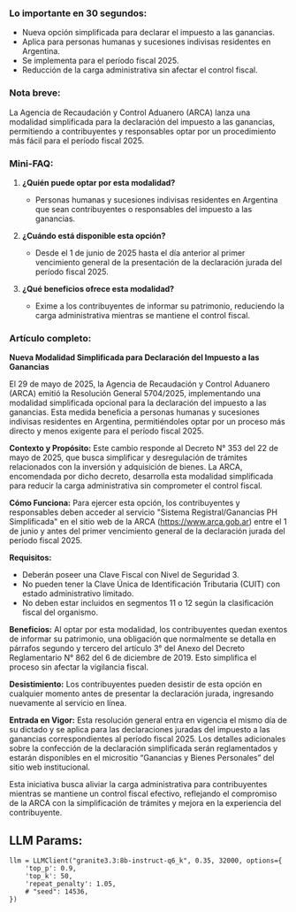 ### Lo importante en 30 segundos:
- Nueva opción simplificada para declarar el impuesto a las ganancias.
- Aplica para personas humanas y sucesiones indivisas residentes en Argentina.
- Se implementa para el período fiscal 2025.
- Reducción de la carga administrativa sin afectar el control fiscal.

### Nota breve:
La Agencia de Recaudación y Control Aduanero (ARCA) lanza una modalidad simplificada para la declaración del impuesto a las ganancias, permitiendo a contribuyentes y responsables optar por un procedimiento más fácil para el período fiscal 2025.

### Mini-FAQ:
1. **¿Quién puede optar por esta modalidad?**
   - Personas humanas y sucesiones indivisas residentes en Argentina que sean contribuyentes o responsables del impuesto a las ganancias.

2. **¿Cuándo está disponible esta opción?**
   - Desde el 1 de junio de 2025 hasta el día anterior al primer vencimiento general de la presentación de la declaración jurada del período fiscal 2025.

3. **¿Qué beneficios ofrece esta modalidad?**
   - Exime a los contribuyentes de informar su patrimonio, reduciendo la carga administrativa mientras se mantiene el control fiscal.

### Artículo completo:
**Nueva Modalidad Simplificada para Declaración del Impuesto a las Ganancias**

El 29 de mayo de 2025, la Agencia de Recaudación y Control Aduanero (ARCA) emitió la Resolución General 5704/2025, implementando una modalidad simplificada opcional para la declaración del impuesto a las ganancias. Esta medida beneficia a personas humanas y sucesiones indivisas residentes en Argentina, permitiéndoles optar por un proceso más directo y menos exigente para el período fiscal 2025.

**Contexto y Propósito:**
Este cambio responde al Decreto N° 353 del 22 de mayo de 2025, que busca simplificar y desregulación de trámites relacionados con la inversión y adquisición de bienes. La ARCA, encomendada por dicho decreto, desarrolla esta modalidad simplificada para reducir la carga administrativa sin comprometer el control fiscal.

**Cómo Funciona:**
Para ejercer esta opción, los contribuyentes y responsables deben acceder al servicio "Sistema Registral/Ganancias PH Simplificada" en el sitio web de la ARCA (https://www.arca.gob.ar) entre el 1 de junio y antes del primer vencimiento general de la declaración jurada del período fiscal 2025.

**Requisitos:**
- Deberán poseer una Clave Fiscal con Nivel de Seguridad 3.
- No pueden tener la Clave Única de Identificación Tributaria (CUIT) con estado administrativo limitado.
- No deben estar incluidos en segmentos 11 o 12 según la clasificación fiscal del organismo.

**Beneficios:**
Al optar por esta modalidad, los contribuyentes quedan exentos de informar su patrimonio, una obligación que normalmente se detalla en párrafos segundo y tercero del artículo 3° del Anexo del Decreto Reglamentario N° 862 del 6 de diciembre de 2019. Esto simplifica el proceso sin afectar la vigilancia fiscal.

**Desistimiento:**
Los contribuyentes pueden desistir de esta opción en cualquier momento antes de presentar la declaración jurada, ingresando nuevamente al servicio en línea.

**Entrada en Vigor:**
Esta resolución general entra en vigencia el mismo día de su dictado y se aplica para las declaraciones juradas del impuesto a las ganancias correspondientes al período fiscal 2025. Los detalles adicionales sobre la confección de la declaración simplificada serán reglamentados y estarán disponibles en el micrositio “Ganancias y Bienes Personales” del sitio web institucional.

Esta iniciativa busca aliviar la carga administrativa para contribuyentes mientras se mantiene un control fiscal efectivo, reflejando el compromiso de la ARCA con la simplificación de trámites y mejora en la experiencia del contribuyente.


## LLM Params:
```
llm = LLMClient("granite3.3:8b-instruct-q6_k", 0.35, 32000, options={
    'top_p': 0.9,
    'top_k': 50,
    'repeat_penalty': 1.05,
    # "seed": 14536,
}) 
```

